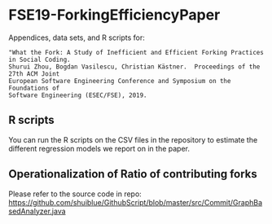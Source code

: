 # FSE19-ForkingEfficiencyPaper

Appendices, data sets, and R scripts for:

```
"What the Fork: A Study of Inefficient and Efficient Forking Practices in Social Coding. 
Shurui Zhou, Bogdan Vasilescu, Christian Kästner.  Proceedings of the 27th ACM Joint 
European Software Engineering Conference and Symposium on the Foundations of 
Software Engineering (ESEC/FSE), 2019.
```

## R scripts

You can run the R scripts on the CSV files in the repository to estimate the different regression models we report on in the paper.

## Operationalization of Ratio of contributing forks

Please refer to the source code in repo: https://github.com/shuiblue/GithubScript/blob/master/src/Commit/GraphBasedAnalyzer.java
